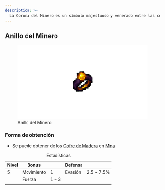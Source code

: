 ```yaml
---
description: >-
  La Corona del Minero es un símbolo majestuoso y venerado entre las comunidades mineras. A diferencia del Amuleto del Minero, la Corona es un artefacto ceremonial, diseñado para honrar y reconocer los logros excepcionales en el ámbito de la minería
---
```

[ TODO: Insert foto de Mina en Cover]: #

## Anillo del Minero

<figure>
    <img src="/.gitbook\assets\img\item\accessories\ring\miner_ring.png" alt="">
    <figcaption>Anillo del Minero</figcaption>
</figure>

### Forma de obtención
* Se puede obtener de los [Cofre de Madera](.gitbook/assets/category/extra/loot/chest/wood_chest/wood_chest.md) en [Mina](.gitbook/assets/category/location/mine/mine.md)

<table>
    <caption>Estadísticas</caption>
    <thead>
        <tr>
            <th>Nivel</th>
            <th>Bonus</th>
            <th></th>
            <th>Defensa</th>
            <th></th>
        </tr>
    </thead>
    <tbody>
        <tr>
            <td>5</td>
            <td>Movimiento</td>
            <td>1</td>
            <td>Evasión</td>
            <td>2.5 ~ 7.5%</td>
        </tr>
        <tr>
            <td></td>
            <td>Fuerza</td>
            <td>1 ~ 3</td>
            <td></td>
            <td></td>
        </tr>
        <tr>
            <td></td>
            <td></td>
            <td></td>
            <td></td>
            <td></td>
        </tr>
    </tbody>
</table>